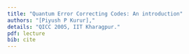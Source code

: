 ```yaml
---
title: "Quantum Error Correcting Codes: An introduction"
authors: "[Piyush P Kurur],"
details: "QICC 2005, IIT Kharagpur."
pdf: lecture
bib: cite
---
```

